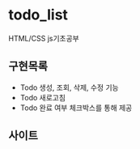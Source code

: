 # todo_list
HTML/CSS js기초공부

## 구현목록

- Todo 생성, 조회, 삭제, 수정 기능
- Todo 새로고침
- Todo 완료 여부 체크박스를 통해 제공

## 사이트

